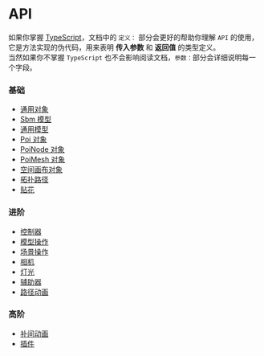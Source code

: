 # API

如果你掌握 [TypeScript](https://www.typescriptlang.org/)，文档中的 `定义：` 部分会更好的帮助你理解 `API` 的使用，它是方法实现的伪代码，用来表明 **传入参数** 和 **返回值** 的类型定义。
<br>
当然如果你不掌握 `TypeScript` 也不会影响阅读文档，`参数：`部分会详细说明每一个字段。

### 基础

- [通用对象](./object)
- [Sbm 模型](./sbm)
- [通用模型](./model)
- [Poi 对象](./poi)
- [PoiNode 对象](./poiNode)
- [PoiMesh 对象](./poiMesh)
- [空间画布对象](./canvas3D)
- [拓扑路径](./topology)
- [贴花](./decal)

### 进阶

- [控制器](./controls)
- [模型操作](./modelTool)
- [场景操作](./sceneTool)
- [相机](./camera)
- [灯光](./light)
- [辅助器](./helper)
- [路径动画](./path-animation)

### 高阶

- [补间动画](./animation)
- [插件](./plugin)
